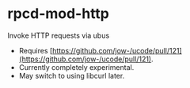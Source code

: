 # rpcd-mod-http

Invoke HTTP requests via ubus

* Requires [https://github.com/jow-/ucode/pull/121](https://github.com/jow-/ucode/pull/121).
* Currently completely experimental. 
* May switch to using libcurl later.
